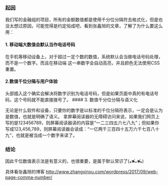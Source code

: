 ### 起因
我们写的金融组的项目，所有的金额数值都是使用千分位分隔符去格式化，但是也没太想过原因，可能觉得是约定俗成吧，看到张鑫旭的文章，了解了为什么要这么用：
#### 1. 移动端大数值会默认当作电话号码

在手机等移动设备上，对于超过一定个数的数值，系统默认会当做电话号码处理，而不是一个数字。而且在移动端 这一串数字会自动高亮，并且颜色无法使用CSS重置。
#### 2.数值千位分隔与用户体验

<meta name="format-detection" content="telephone=no">
头部插入这个确实会解决将数字识别为电话号码，但是如果页面中真的有电话号码，这个号码就不能直接拨号了。
#### 3. 数值千分位分隔与语义化

无论是什么软件和设备，只要你的数字是以标准的千位分隔符表示，一定会是认为是数值，也就是明确了语义。 拿屏幕阅读器的无障碍访问来说，如果我们网页上写的是123456789，则屏幕阅读器读的内容是“一二三四五六七八九”；但如果你写成123,456,789，则屏幕阅读器会读成：“一亿两千三百四十五万六千七百八十九”，也就是被当成一个数字来读了。
### 结论
因此千位数值表示法是有意义的，也很重要，是属于默认常识了(⁎⁍̴̛ᴗ⁍̴̛⁎)

具体看张鑫旭的博客
http://www.zhangxinxu.com/wordpress/2017/09/web-page-comma-number/
